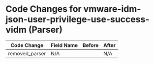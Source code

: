 # Code Changes for vmware-idm-json-user-privilege-use-success-vidm (Parser)

| Code Change | Field Name | Before | After |
|-------------|------------|--------|-------|
| removed_parser | N/A |  | N/A |
